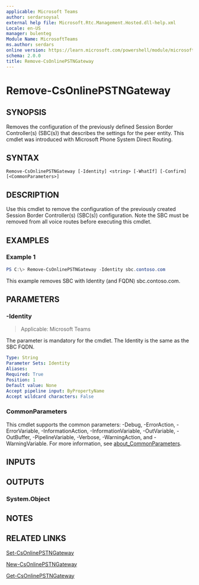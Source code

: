 ```yaml
---
applicable: Microsoft Teams
author: serdarsoysal
external help file: Microsoft.Rtc.Management.Hosted.dll-help.xml
Locale: en-US
manager: bulenteg
Module Name: MicrosoftTeams
ms.author: serdars
online version: https://learn.microsoft.com/powershell/module/microsoftteams/remove-csonlinepstngateway
schema: 2.0.0
title: Remove-CsOnlinePSTNGateway
---
```


# Remove-CsOnlinePSTNGateway

## SYNOPSIS
Removes the configuration of the previously defined Session Border Controller(s) (SBC(s))  that describes the settings for the peer entity. This cmdlet was introduced with Microsoft Phone System Direct Routing.

## SYNTAX
```
Remove-CsOnlinePSTNGateway [-Identity] <string> [-WhatIf] [-Confirm] [<CommonParameters>]
```

## DESCRIPTION
Use this cmdlet to remove the configuration of the previously created Session Border Controller(s) (SBC(s)) configuration. Note the SBC must be removed from all voice routes before executing this cmdlet.

## EXAMPLES

### Example 1
```powershell
PS C:\> Remove-CsOnlinePSTNGateway -Identity sbc.contoso.com
```

This example removes SBC with Identity (and FQDN) sbc.contoso.com.

## PARAMETERS

### -Identity

> Applicable: Microsoft Teams

The parameter is mandatory for the cmdlet. The Identity is the same as the SBC FQDN.

```yaml
Type: String
Parameter Sets: Identity
Aliases:
Required: True
Position: 1
Default value: None
Accept pipeline input: ByPropertyName
Accept wildcard characters: False
```

### CommonParameters
This cmdlet supports the common parameters: -Debug, -ErrorAction, -ErrorVariable, -InformationAction, -InformationVariable, -OutVariable, -OutBuffer, -PipelineVariable, -Verbose, -WarningAction, and -WarningVariable. For more information, see [about_CommonParameters](https://go.microsoft.com/fwlink/?LinkID=113216).

## INPUTS

## OUTPUTS

### System.Object

## NOTES

## RELATED LINKS

[Set-CsOnlinePSTNGateway](https://learn.microsoft.com/powershell/module/microsoftteams/set-csonlinepstngateway)

[New-CsOnlinePSTNGateway](https://learn.microsoft.com/powershell/module/microsoftteams/new-csonlinepstngateway)

[Get-CsOnlinePSTNGateway](https://learn.microsoft.com/powershell/module/microsoftteams/get-csonlinepstngateway)
